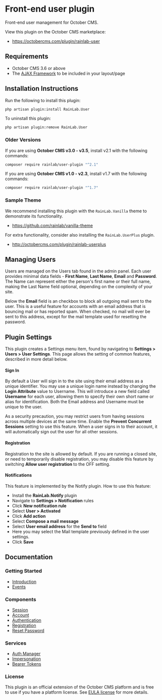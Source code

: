 # Front-end user plugin

Front-end user management for October CMS.

View this plugin on the October CMS marketplace:

- https://octobercms.com/plugin/rainlab-user

## Requirements

- October CMS 3.6 or above
- The [AJAX Framework](https://docs.octobercms.com/3.x/cms/ajax/introduction.html) to be included in your layout/page

## Installation Instructions

Run the following to install this plugin:

```bash
php artisan plugin:install RainLab.User
```

To uninstall this plugin:

```bash
php artisan plugin:remove RainLab.User
```

### Older Versions

If you are using **October CMS v3.0 - v3.5**, install v2.1 with the following commands:

```bash
composer require rainlab/user-plugin "^2.1"
```

If you are using **October CMS v1.0 - v2.3**, install v1.7 with the following commands:

```bash
composer require rainlab/user-plugin "^1.7"
```

### Sample Theme

We recommend installing this plugin with the `RainLab.Vanilla` theme to demonstrate its functionality.

- https://github.com/rainlab/vanilla-theme

For extra functionality, consider also installing the `RainLab.UserPlus` plugin.

- http://octobercms.com/plugin/rainlab-userplus

## Managing Users

Users are managed on the Users tab found in the admin panel. Each user provides minimal data fields - **First Name**, **Last Name**, **Email** and **Password**. The Name can represent either the person's first name or their full name, making the Last Name field optional, depending on the complexity of your site.

Below the **Email** field is an checkbox to block all outgoing mail sent to the user. This is a useful feature for accounts with an email address that is bouncing mail or has reported spam. When checked, no mail will ever be sent to this address, except for the mail template used for resetting the password.

## Plugin Settings

This plugin creates a Settings menu item, found by navigating to **Settings > Users > User Settings**. This page allows the setting of common features, described in more detail below.

#### Sign In

By default a User will sign in to the site using their email address as a unique identifier. You may use a unique login name instead by changing the **Login Attribute** value to Username. This will introduce a new field called **Username** for each user, allowing them to specify their own short name or alias for identification. Both the Email address and Username must be unique to the user.

As a security precaution, you may restrict users from having sessions across multiple devices at the same time. Enable the **Prevent Concurrent Sessions** setting to use this feature. When a user signs in to their account, it will automatically sign out the user for all other sessions.

#### Registration

Registration to the site is allowed by default. If you are running a closed site, or need to temporarily disable registration, you may disable this feature by switching **Allow user registration** to the OFF setting.

#### Notifications

This feature is implemented by the Notify plugin. How to use this feature:

- Install the **RainLab.Notify** plugin
- Navigate to **Settings > Notification** rules
- Click **New notification rule**
- Select **User > Activated**
- Click **Add action**
- Select **Compose a mail message**
- Select **User email address** for the **Send to** field
- Here you may select the Mail template previously defined in the user settings.
- Click **Save**

## Documentation

### Getting Started

- [Introduction](./introduction.md)
- [Events](./events.md)

### Components

- [Session](./docs/component-session.md)
- [Account](./docs/component-account.md)
- [Authentication](./docs/component-authentication.md)
- [Registration](./docs/component-registration.md)
- [Reset Password](./docs/component-reset-password.md)

### Services

- [Auth Manager](./docs/auth-manager.md)
- [Impersonation](./docs/auth-impersonation.md)
- [Bearer Tokens](./docs/auth-bearer-tokens.md)

### License

This plugin is an official extension of the October CMS platform and is free to use if you have a platform license. See [EULA license](LICENSE.md) for more details.
